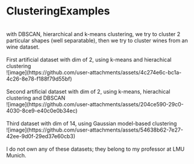 # ClusteringExamples
<br/>
with DBSCAN, hierarchical and k-means clustering, we try to cluster 2 particular shapes (well separatable), then we try to cluster wines from an wine dataset.
<br/>
<br/>
First artificial dataset with dim of 2, using k-means and hierachical clustering
<br/>
![image](https://github.com/user-attachments/assets/4c274e6c-bc1a-4c26-8e78-f188f79d55bf)
<br/>
<br/>
Second artificial dataset with dim of 2, using k-means, hierachical clustering and DBSCAN
<br/>
![image](https://github.com/user-attachments/assets/204ce590-29c0-4030-8ce9-e40c0e0b34ec)
<br/>
<br/>
Third dataset with dim of 14, using Gaussian model-based clustering
<br/>
![image](https://github.com/user-attachments/assets/54638b62-7e27-42ee-9d0f-29ed37e60cb3)
<br/>
<br/>
I do not own any of these datasets; they belong to my professor at LMU Munich.



